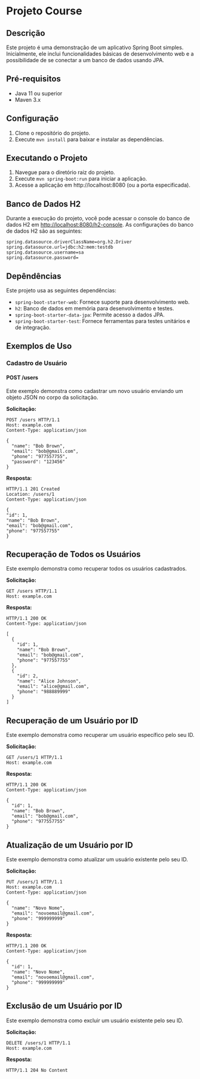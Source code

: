

# Projeto Course

## Descrição

Este projeto é uma demonstração de um aplicativo Spring Boot simples. Inicialmente, ele inclui funcionalidades básicas de desenvolvimento web e a possibilidade de se conectar a um banco de dados usando JPA.

## Pré-requisitos

* Java 11 ou superior
* Maven 3.x

## Configuração

1. Clone o repositório do projeto.
2. Execute `mvn install` para baixar e instalar as dependências.

## Executando o Projeto

1. Navegue para o diretório raiz do projeto.
2. Execute `mvn spring-boot:run` para iniciar a aplicação.
3. Acesse a aplicação em http://localhost:8080 (ou a porta especificada).

## Banco de Dados H2

Durante a execução do projeto, você pode acessar o console do banco de dados H2 em [http://localhost:8080/h2-console](http://localhost:8080/h2-console).
As configurações do banco de dados H2 são as seguintes:

```properties
spring.datasource.driverClassName=org.h2.Driver
spring.datasource.url=jdbc:h2:mem:testdb
spring.datasource.username=sa
spring.datasource.password=
```

## Depêndências

Este projeto usa as seguintes dependências:

* `spring-boot-starter-web`: Fornece suporte para desenvolvimento web.
* `h2`: Banco de dados em memória para desenvolvimento e testes.
* `spring-boot-starter-data-jpa`: Permite acesso a dados JPA.
* `spring-boot-starter-test`: Fornece ferramentas para testes unitários e de integração.

 ## Exemplos de Uso

### Cadastro de Usuário

#### POST /users

Este exemplo demonstra como cadastrar um novo usuário enviando um objeto JSON no corpo da solicitação.

**Solicitação:**
```http
POST /users HTTP/1.1
Host: example.com
Content-Type: application/json

{
  "name": "Bob Brown",
  "email": "bob@gmail.com",
  "phone": "977557755",
  "password": "123456"
}
```
**Resposta:**
```http
HTTP/1.1 201 Created
Location: /users/1
Content-Type: application/json

{
"id": 1,
"name": "Bob Brown",
"email": "bob@gmail.com",
"phone": "977557755"
}
```
## Recuperação de Todos os Usuários

Este exemplo demonstra como recuperar todos os usuários cadastrados.

**Solicitação:**
```http
GET /users HTTP/1.1
Host: example.com
```
**Resposta:**
```http
HTTP/1.1 200 OK
Content-Type: application/json

[
  {
    "id": 1,
    "name": "Bob Brown",
    "email": "bob@gmail.com",
    "phone": "977557755"
  },
  {
    "id": 2,
    "name": "Alice Johnson",
    "email": "alice@gmail.com",
    "phone": "988889999"
  }
]
```
## Recuperação de um Usuário por ID

Este exemplo demonstra como recuperar um usuário específico pelo seu ID.

**Solicitação:**
```http
GET /users/1 HTTP/1.1
Host: example.com
```
**Resposta:**
```http
HTTP/1.1 200 OK
Content-Type: application/json

{
  "id": 1,
  "name": "Bob Brown",
  "email": "bob@gmail.com",
  "phone": "977557755"
}
```
## Atualização de um Usuário por ID

Este exemplo demonstra como atualizar um usuário existente pelo seu ID.

**Solicitação:**
```http
PUT /users/1 HTTP/1.1
Host: example.com
Content-Type: application/json

{
  "name": "Novo Nome",
  "email": "novoemail@gmail.com",
  "phone": "999999999"
}
```
**Resposta:**
```http
HTTP/1.1 200 OK
Content-Type: application/json

{
  "id": 1,
  "name": "Novo Nome",
  "email": "novoemail@gmail.com",
  "phone": "999999999"
}
```
## Exclusão de um Usuário por ID

Este exemplo demonstra como excluir um usuário existente pelo seu ID.

**Solicitação:**
```http
DELETE /users/1 HTTP/1.1
Host: example.com
```
**Resposta:**
```http
HTTP/1.1 204 No Content


